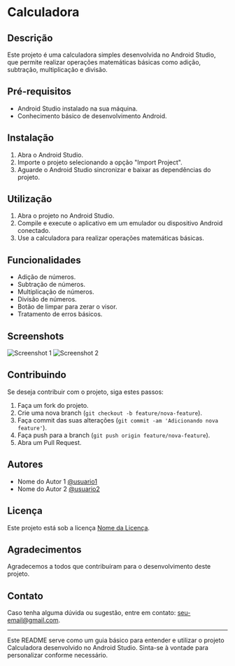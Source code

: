 # Calculadora

## Descrição
Este projeto é uma calculadora simples desenvolvida no Android Studio, que permite realizar operações matemáticas básicas como adição, subtração, multiplicação e divisão.

## Pré-requisitos
- Android Studio instalado na sua máquina.
- Conhecimento básico de desenvolvimento Android.

## Instalação
1. Abra o Android Studio.
2. Importe o projeto selecionando a opção "Import Project".
3. Aguarde o Android Studio sincronizar e baixar as dependências do projeto.

## Utilização
1. Abra o projeto no Android Studio.
2. Compile e execute o aplicativo em um emulador ou dispositivo Android conectado.
3. Use a calculadora para realizar operações matemáticas básicas.

## Funcionalidades
- Adição de números.
- Subtração de números.
- Multiplicação de números.
- Divisão de números.
- Botão de limpar para zerar o visor.
- Tratamento de erros básicos.

## Screenshots
![Screenshot 1](imagens/screenshot1.png)
![Screenshot 2](imagens/screenshot2.png)

## Contribuindo
Se deseja contribuir com o projeto, siga estes passos:
1. Faça um fork do projeto.
2. Crie uma nova branch (`git checkout -b feature/nova-feature`).
3. Faça commit das suas alterações (`git commit -am 'Adicionando nova feature'`).
4. Faça push para a branch (`git push origin feature/nova-feature`).
5. Abra um Pull Request.

## Autores
- Nome do Autor 1 [@usuario1](https://github.com/usuario1)
- Nome do Autor 2 [@usuario2](https://github.com/usuario2)

## Licença
Este projeto está sob a licença [Nome da Licença](link-da-licenca).

## Agradecimentos
Agradecemos a todos que contribuíram para o desenvolvimento deste projeto.

## Contato
Caso tenha alguma dúvida ou sugestão, entre em contato: seu-email@gmail.com.

---

Este README serve como um guia básico para entender e utilizar o projeto Calculadora desenvolvido no Android Studio. Sinta-se à vontade para personalizar conforme necessário.
